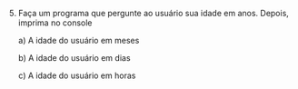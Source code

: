5. Faça um programa que pergunte ao usuário sua idade em anos. Depois, imprima no console 
    
    a) A idade do usuário em meses
    
    b) A idade do usuário em dias
    
    c) A idade do usuário em horas